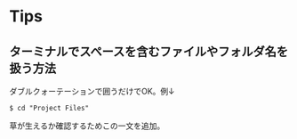 # Tips
## ターミナルでスペースを含むファイルやフォルダ名を扱う方法
ダブルクォーテーションで囲うだけでOK。例↓
```shell
$ cd "Project Files"
```
草が生えるか確認するためこの一文を追加。
